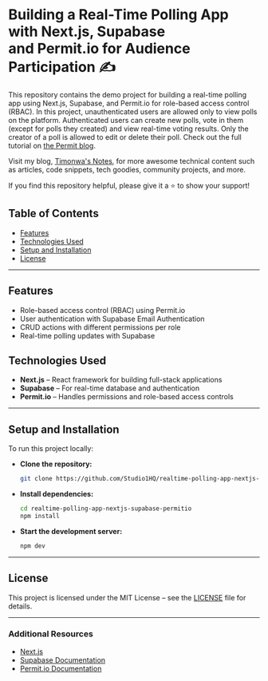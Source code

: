# Building a Real-Time Polling App with Next.js, Supabase and Permit.io for Audience Participation :writing_hand:

This repository contains the demo project for building a real-time polling app using Next.js, Supabase, and Permit.io for role-based access control (RBAC). In this project, unauthenticated users are allowed only to view polls on the platform. Authenticated users can create new polls, vote in them (except for polls they created) and view real-time voting results. Only the creator of a poll is allowed to edit or delete their poll. Check out the full tutorial on [the Permit blog](https://www.permit.io/blog).

Visit my blog, [Timonwa's Notes](https://tech.timonwa.com/blog), for more awesome technical content such as articles, code snippets, tech goodies, community projects, and more.

If you find this repository helpful, please give it a ⭐ to show your support!

## Table of Contents

- [Features](#features)
- [Technologies Used](#technologies-used)
- [Setup and Installation](#setup-and-installation)
- [License](#license)

---

## Features

- Role-based access control (RBAC) using Permit.io
- User authentication with Supabase Email Authentication
- CRUD actions with different permissions per role
- Real-time polling updates with Supabase

## Technologies Used

- **Next.js** – React framework for building full-stack applications
- **Supabase** – For real-time database and authentication
- **Permit.io** – Handles permissions and role-based access controls

---

## Setup and Installation

To run this project locally:

- **Clone the repository:**

  ```bash
  git clone https://github.com/Studio1HQ/realtime-polling-app-nextjs-supabase-permitio.git
  ```

- **Install dependencies:**

  ```bash
  cd realtime-polling-app-nextjs-supabase-permitio
  npm install
  ```

- **Start the development server:**

  ```bash
  npm dev
  ```

---

## License

This project is licensed under the MIT License – see the [LICENSE](https://github.com/Timonwa/react-chat-permitio-firebase/blob/main/LICENSE.MD) file
for details.

---

### Additional Resources

- [Next.js](https://nextjs.org/)
- [Supabase Documentation](https://supabase.com/docs)
- [Permit.io Documentation](https://docs.permit.io)
